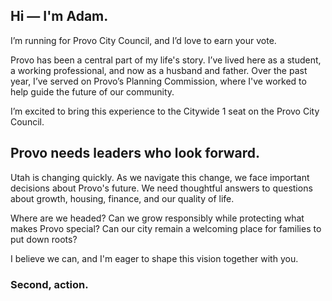 
## Hi — I'm Adam.

I’m running for Provo City Council, and I’d love to earn your vote.

Provo has been a central part of my life's story. I’ve lived here as a student, a working professional, and now as a husband and father. Over the past year, I’ve served on Provo’s Planning Commission, where I've worked to help guide the future of our community.

I’m excited to bring this experience to the Citywide 1 seat on the Provo City Council.

## Provo needs leaders who look forward.

Utah is changing quickly. As we navigate this change, we face important decisions about Provo's future. We need thoughtful answers to questions about growth, housing, finance, and our quality of life.

Where are we headed? Can we grow responsibly while protecting what makes Provo special? Can our city remain a welcoming place for families to put down roots?

I believe we can, and I'm eager to shape this vision together with you.

### Second, action.


